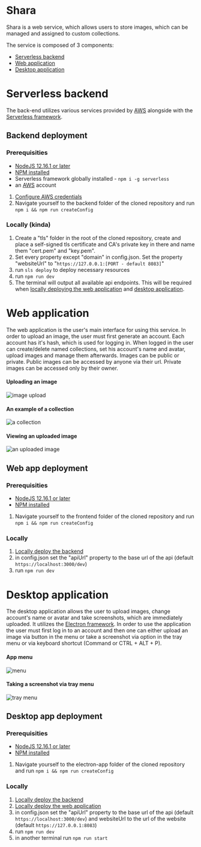 # **Shara**

Shara is a web service, which allows users to store images, which can be managed and assigned to custom collections.

The service is composed of 3 components:
* [Serverless backend](#Serverless-backend)
* [Web application](#Web-application)
* [Desktop application](#Desktop-application)

# **Serverless backend**

The back-end utilizes various services provided by [AWS](https://aws.amazon.com/) alongside with the [Serverless framework](https://serverless.com/).

## **Backend deployment**

### **Prerequisities**
* [NodeJS 12.16.1 or later](https://nodejs.org/en/)
* [NPM installed](https://www.npmjs.com/)
* Serverless framework globally installed - ``npm i -g serverless``
* an [AWS](https://aws.amazon.com/) account

1. [Configure AWS credentials](https://serverless.com/framework/docs/providers/aws/cli-reference/config-credentials/)
2. Navigate yourself to the backend folder of the cloned repository and run `npm i && npm run createConfig`

### **Locally** (kinda)
1. Create a "tls" folder in the root of the cloned repository, create and place a self-signed tls certificate and CA's private key in there and name them "cert.pem" and "key.pem".
2. Set every property except "domain" in config.json. Set the property "websiteUrl" to "```https://127.0.0.1:[PORT - default 8083]```"
3. run `sls deploy` to deploy necessary resources
4. run `npm run dev`
5. The terminal will output all available api endpoints. This will be required when [locally deploying the web application](#Web-app-deployment) and [desktop application](#Desktop-app-deployment).

# **Web application**

The web application is the user's main interface for using this service. In order to upload an image, the user must first generate an account. Each account has it's hash, which is used for logging in. When logged in the user can create/delete named collections, set his account's name and avatar, upload images and manage them afterwards. Images can be public or private. Public images can be accessed by anyone via their url. Private images can be accessed only by their owner.

#### Uploading an image
![image upload](readme-images/image-upload.png)

#### An example of a collection
![a collection](readme-images/library.png)

#### Viewing an uploaded image
![an uploaded image](readme-images/uploaded-image.png)

## **Web app deployment**

### **Prerequisities**
* [NodeJS 12.16.1 or later](https://nodejs.org/en/)
* [NPM installed](https://www.npmjs.com/)

1. Navigate yourself to the frontend folder of the cloned repository and run `npm i && npm run createConfig`

### **Locally**

1. [Locally deploy the backend](#backend-deployment)
2. in config.json set the "apiUrl" property to the base url of the api (default `https://localhost:3000/dev`)
3. run `npm run dev`

# **Desktop application**

The desktop application allows the user to upload images, change account's name or avatar and take screenshots, which are immediately uploaded. It utilizes the [Electron framework](https://www.electronjs.org/). In order to use the application the user must first log in to an account and then one can either upload an image via button in the menu or take a screenshot via option in the tray menu or via keyboard shortcut (Command or CTRL + ALT + P).

#### App menu
![menu](readme-images/desktop-menu.png)

#### Taking a screenshot via tray menu
![tray menu](readme-images/tray-menu.png)

## **Desktop app deployment**

### **Prerequisities**
* [NodeJS 12.16.1 or later](https://nodejs.org/en/)
* [NPM installed](https://www.npmjs.com/)

1. Navigate yourself to the electron-app folder of the cloned repository and run `npm i && npm run createConfig`

### **Locally**

1. [Locally deploy the backend](#backend-deployment)
2. [Locally deploy the web application](#Web-app-deployment)
3. in config.json set the "apiUrl" property to the base url of the api (default `https://localhost:3000/dev`) and websiteUrl to the url of the website (default `https://127.0.0.1:8083`)
4. run `npm run dev`
5. in another terminal run `npm run start`